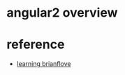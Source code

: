 # angular2 overview

# reference

* [learning brianflove](https://brianflove.com/2016/12/26/typing-up-your-angular-1-app )
